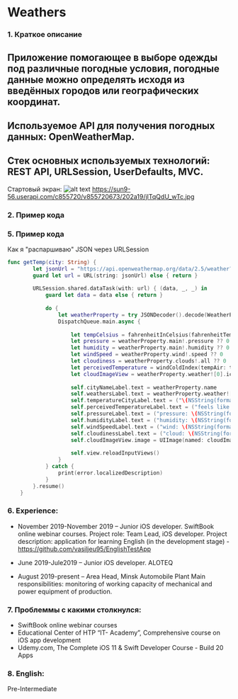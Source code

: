 # Weathers

### 1. Краткое описание
## Приложение помогающее в выборе одежды под различные погодные условия, погодные данные можно определять исходя из введённых городов или географических координат.
## Используемое API для получения погодных данных: OpenWeatherMap.
## Стек основных используемых технологий: REST API, URLSession, UserDefaults, MVC.

Стартовый экран: 
![alt text](https://sun9-47.userapi.com/c855720/v855720673/2029f5/ar0BPTC04yg.jpg "Logo Title Text 1")
https://sun9-56.userapi.com/c855720/v855720673/202a19/jITqQdU_wTc.jpg

### 2. Пример кода

### 5. Пример кода
Как я "распаршиваю" JSON через URLSession

```swift
func getTemp(city: String) {
        let jsonUrl = "https://api.openweathermap.org/data/2.5/weather?q=" + city + "&appid=4d24cbf9d70b0c3cedc62cc36c70ec13"
        guard let url = URL(string: jsonUrl) else { return }
        
        URLSession.shared.dataTask(with: url) { (data, _, _) in
            guard let data = data else { return }
            
            do {
                let weatherProperty = try JSONDecoder().decode(WeatherProperty.self, from: data)
                DispatchQueue.main.async {
                    
                    let tempCelsius = fahrenheitInCelsius(fahrenheitTemp: (weatherProperty.main!.temp ?? 0))
                    let pressure = weatherProperty.main!.pressure ?? 0
                    let humidity = weatherProperty.main!.humidity ?? 0
                    let windSpeed = weatherProperty.wind!.speed ?? 0
                    let cloudiness = weatherProperty.clouds!.all ?? 0
                    let perceivedTemperature = windColdIndex(tempAir: tempCelsius, speedWind: windSpeed)
                    let cloudImageView = weatherProperty.weather![0].icon
                        
                    self.cityNameLabel.text = weatherProperty.name
                    self.weathersLabel.text = weatherProperty.weather![0].weatherDescription
                    self.temperatureCityLabel.text = ("\(NSString(format:"%.f", tempCelsius)) °")
                    self.perceivedTemperatureLabel.text = ("feels like: \(NSString(format:"%.f", perceivedTemperature)) °")
                    self.pressureLabel.text = ("pressure: \(NSString(format:"%.f", pressure)) hPa")
                    self.humidityLabel.text = ("humidity: \(NSString(format:"%.f", humidity)) %")
                    self.windSpeedLabel.text = ("wind: \(NSString(format:"%.f", windSpeed)) m/s")
                    self.cloudinessLabel.text = ("cloud: \(NSString(format:"%.f", cloudiness)) %")
                    self.cloudImageView.image = UIImage(named: cloudImageView ?? "sun")
                    
                    self.view.reloadInputViews()
                }
            } catch {
                print(error.localizedDescription)
            }
        }.resume()
    }
```

### 6. Experience:

* November 2019-November 2019  – Junior iOS developer. SwiftBook online webinar courses.
Project role: Team Lead, iOS developer.
Project description: application for learning English (in the development stage) - https://github.com/vasiljeu95/EnglishTestApp

* June 2019-Jule2019 – Junior iOS developer. ALOTEQ

* August 2019-present  – Area Head, Minsk Automobile Plant
Main responsibilities: monitoring of working capacity of mechanical and power equipment of production.

### 7. Проблеммы с какими столкнулся:

- SwiftBook online webinar courses
- Educational Center of HTP “IT- Academy”, Comprehensive course on iOS app development
- Udemy.com, The Complete iOS 11 & Swift Developer Course - Build 20 Apps

### 8. English: 

Pre-Intermediate
